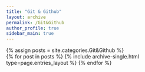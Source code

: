 ```yaml
---
title: "Git & Github"
layout: archive
permalink: /Git&Github
author_profile: true
sidebar_main: true
---
```



{% assign posts = site.categories.Git&Github %}  
{% for post in posts %} {% include archive-single.html type=page.entries_layout %} {% endfor %}